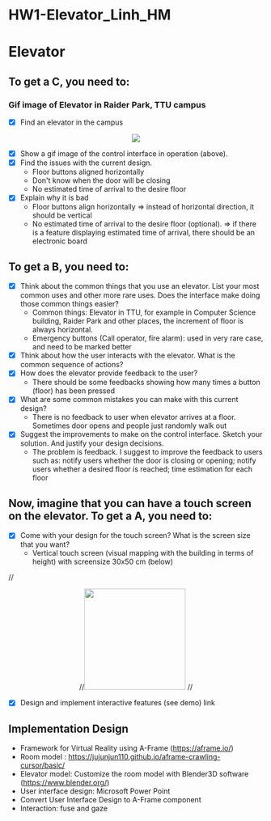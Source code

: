 # HW1-Elevator_Linh_HM

# Elevator

## To get a C, you need to:
### Gif image of Elevator in Raider Park, TTU campus
- [x] Find an elevator in the campus
<p align="center">
<img src="https://github.com/LinhHoManh/HW1-Elevator_Linh_HM/blob/master/Linh_Raider-Park.gif">
</p>

- [x] Show a gif image of the control interface in operation (above).
- [x] Find the issues with the current design.
    + Floor buttons aligned horizontally
    + Don't know when the door will be closing
    + No estimated time of arrival to the desire floor
- [x] Explain why it is bad
    + Floor buttons align horizontally => instead of horizontal direction, it should be vertical
    + No estimated time of arrival to the desire floor (optional). => if there is a feature displaying estimated time of arrival, there should be an electronic board

## To get a B, you need to:
- [x] Think about the common things that you use an elevator. List your most common uses and other more rare uses. Does the interface make doing those common things easier?
    + Common things: Elevator in TTU, for example in Computer Science building, Raider Park and other places, the increment of floor is always horizontal. 
    + Emergency buttons (Call operator, fire alarm): used in very rare case, and need to be marked better
- [x] Think about how the user interacts with the elevator. What is the common sequence of actions?
- [x] How does the elevator provide feedback to the user?
    + There should be some feedbacks showing how many times a button (floor) has been pressed
- [x] What are some common mistakes you can make with this current design?
    + There is no feedback to user when elevator arrives at a floor. Sometimes door opens and people just randomly walk out
- [x] Suggest the improvements to make on the control interface. Sketch your solution. And justify your design decisions.
    + The problem is feedback. I suggest to improve the feedback to users such as: notify users whether the door is closing or opening; notify users whether a desired floor is reached; time estimation for each floor

## Now, imagine that you can have a touch screen on the elevator. To get a A, you need to:
- [x] Come with your design for the touch screen? What is the screen size that you want?
   + Vertical touch screen (visual mapping with the building in terms of height) with screensize 30x50 cm (below)
    
//<p align="center">
//<img src="https://github.com/Alex-Nguyen/Elevator/blob/master/controlPanel.png" width="200px">
//</p>

- [x] Design and implement interactive features (see demo) link
  


## Implementation Design

- Framework for Virtual Reality using A-Frame (https://aframe.io/)
- Room model : https://jujunjun110.github.io/aframe-crawling-cursor/basic/
- Elevator model: Customize the room model with Blender3D software (https://www.blender.org/)
- User interface design: Microsoft Power Point
- Convert User Interface Design to A-Frame component
- Interaction: fuse and gaze
